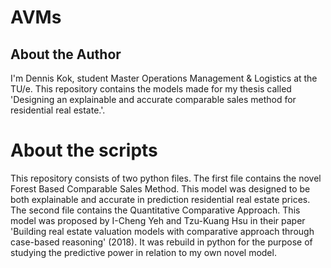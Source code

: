 # AVMs
## About the Author
I'm Dennis Kok, student Master Operations Management & Logistics at the TU/e. This repository contains the models made for my thesis 
called 'Designing an explainable and accurate comparable sales method for residential real estate.'. 

# About the scripts
This repository consists of two python files. The first file contains the novel Forest Based Comparable Sales Method. 
This model was designed to be both explainable and accurate in prediction residential real estate prices. 
The second file contains the Quantitative Comparative Approach. 
This model was proposed by I-Cheng Yeh and Tzu-Kuang Hsu in their paper 'Building real estate valuation models with comparative approach through case-based reasoning' (2018). 
It was rebuild in python for the purpose of studying the predictive power in relation to my own novel model. 
